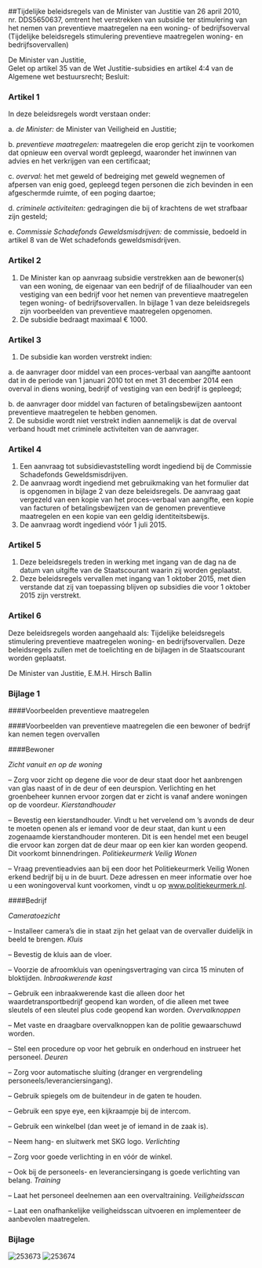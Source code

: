 <meta http-equiv='Content-Type' content='text/html; charset=utf-8' />

##Tijdelijke beleidsregels van de Minister van Justitie van 26 april 2010, nr. DDS5650637, omtrent het verstrekken van subsidie ter stimulering van het nemen van preventieve maatregelen na een woning- of bedrijfsoverval (Tijdelijke beleidsregels stimulering preventieve maatregelen woning- en bedrijfsovervallen)

De Minister van Justitie,  
Gelet op artikel 35 van de Wet Justitie-subsidies en artikel 4:4 van de Algemene wet bestuursrecht;
Besluit:    

### Artikel  1  

In deze beleidsregels wordt verstaan onder: 

a.  *de Minister:* de Minister van Veiligheid en Justitie;  

b.  *preventieve maatregelen:* maatregelen die erop gericht zijn te voorkomen dat opnieuw een overval wordt gepleegd, waaronder het inwinnen van advies en het verkrijgen van een certificaat;  

c.  *overval:* het met geweld of bedreiging met geweld wegnemen of afpersen van enig goed, gepleegd tegen personen die zich bevinden in een afgeschermde ruimte, of een poging daartoe;  

d.  *criminele activiteiten:* gedragingen die bij of krachtens de wet strafbaar zijn gesteld;  

e.  *Commissie Schadefonds Geweldsmisdrijven:* de commissie, bedoeld in artikel 8 van de Wet schadefonds geweldsmisdrijven.   

### Artikel  2  

1.  De Minister kan op aanvraag subsidie verstrekken aan de bewoner(s) van een woning, de eigenaar van een bedrijf of de filiaalhouder van een vestiging van een bedrijf voor het nemen van preventieve maatregelen tegen woning- of bedrijfsovervallen. In bijlage 1 van deze beleidsregels zijn voorbeelden van preventieve maatregelen opgenomen.   
2.  De subsidie bedraagt maximaal € 1000.  

### Artikel  3  

1.  De subsidie kan worden verstrekt indien: 

a. de aanvrager door middel van een proces-verbaal van aangifte aantoont dat in de periode van 1 januari 2010 tot en met 31 december 2014 een overval in diens woning, bedrijf of vestiging van een bedrijf is gepleegd;  

b. de aanvrager door middel van facturen of betalingsbewijzen aantoont preventieve maatregelen te hebben genomen.     
2.  De subsidie wordt niet verstrekt indien aannemelijk is dat de overval verband houdt met criminele activiteiten van de aanvrager.  

### Artikel  4  

1.  Een aanvraag tot subsidievaststelling wordt ingediend bij de Commissie Schadefonds Geweldsmisdrijven.   
2.  De aanvraag wordt ingediend met gebruikmaking van het formulier dat is opgenomen in bijlage 2 van deze beleidsregels. De aanvraag gaat vergezeld van een kopie van het proces-verbaal van aangifte, een kopie van facturen of betalingsbewijzen van de genomen preventieve maatregelen en een kopie van een geldig identiteitsbewijs.   
3.  De aanvraag wordt ingediend vóór 1 juli 2015.  

### Artikel  5  

1.  Deze beleidsregels treden in werking met ingang van de dag na de datum van uitgifte van de Staatscourant waarin zij worden geplaatst.   
2.  Deze beleidsregels vervallen met ingang van 1 oktober 2015, met dien verstande dat zij van toepassing blijven op subsidies die voor 1 oktober 2015 zijn verstrekt.  

### Artikel  6  

Deze beleidsregels worden aangehaald als: Tijdelijke beleidsregels stimulering preventieve maatregelen woning- en bedrijfsovervallen. 
Deze beleidsregels zullen met de toelichting en de bijlagen in de Staatscourant worden geplaatst.  

De 
Minister van Justitie, 
E.M.H. Hirsch Ballin    

### Bijlage  1  

####Voorbeelden preventieve maatregelen

####Voorbeelden van preventieve maatregelen die een bewoner of bedrijf kan nemen tegen overvallen

####Bewoner

*Zicht vanuit en op de woning*  

– Zorg voor zicht op degene die voor de deur staat door het aanbrengen van glas naast of in de deur of een deurspion. Verlichting en het groenbeheer kunnen ervoor zorgen dat er zicht is vanaf andere woningen op de voordeur.    *Kierstandhouder*  

– Bevestig een kierstandhouder. Vindt u het vervelend om ’s avonds de deur te moeten openen als er iemand voor de deur staat, dan kunt u een zogenaamde kierstandhouder monteren. Dit is een hendel met een beugel die ervoor kan zorgen dat de deur maar op een kier kan worden geopend. Dit voorkomt binnendringen.    *Politiekeurmerk Veilig Wonen*  

– Vraag preventieadvies aan bij een door het Politiekeurmerk Veilig Wonen erkend bedrijf bij u in de buurt. Deze adressen en meer informatie over hoe u een woningoverval kunt voorkomen, vindt u op www.politiekeurmerk.nl.   

####Bedrijf

*Cameratoezicht*  

– Installeer camera’s die in staat zijn het gelaat van de overvaller duidelijk in beeld te brengen.    *Kluis*  

– Bevestig de kluis aan de vloer.  

– Voorzie de afroomkluis van openingsvertraging van circa 15 minuten of bloktijden.   *Inbraakwerende kast*  

– Gebruik een inbraakwerende kast die alleen door het waardetransportbedrijf geopend kan worden, of die alleen met twee sleutels of een sleutel plus code geopend kan worden.    *Overvalknoppen*  

– Met vaste en draagbare overvalknoppen kan de politie gewaarschuwd worden.  

– Stel een procedure op voor het gebruik en onderhoud en instrueer het personeel.    *Deuren*  

– Zorg voor automatische sluiting (dranger en vergrendeling personeels/leveranciersingang).  

– Gebruik spiegels om de buitendeur in de gaten te houden.  

– Gebruik een spye eye, een kijkraampje bij de intercom.  

– Gebruik een winkelbel (dan weet je of iemand in de zaak is).  

– Neem hang- en sluitwerk met SKG logo.    *Verlichting*  

– Zorg voor goede verlichting in en vóór de winkel.  

– Ook bij de personeels- en leveranciersingang is goede verlichting van belang.    *Training*  

– Laat het personeel deelnemen aan een overvaltraining.    *Veiligheidsscan*  

– Laat een onafhankelijke veiligheidsscan uitvoeren en implementeer de aanbevolen maatregelen.   

### Bijlage  

![253673](http://wetten.overheid.nl/Illustration/253673)
![253674](http://wetten.overheid.nl/Illustration/253674)

